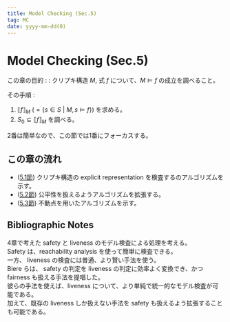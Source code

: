 ```yaml
---
title: Model Checking (Sec.5)
tag: MC
date: yyyy-mm-dd(0)
---
```

# Model Checking (Sec.5)
この章の目的 :
: クリプキ構造 $M$, 式 $f$ について、$M \vDash f$ の成立を調べること。

その手順 :
1. ${\llbracket f \rrbracket}_M \ (= \{s \in S\ | \ M,s \vDash f\})$ を求める。
2. $S_0 \subseteq {\llbracket f \rrbracket}_M$ を調べる。

2番は簡単なので、この節では1番にフォーカスする。

## この章の流れ
- ([5.1節](./mc5.1.html)) クリプキ構造の explicit representation  を検査するのアルゴリズムを示す。
- ([5.2節](./mc5.2.html)) 公平性を扱えるようアルゴリズムを拡張する。
- ([5.3節](./mc5.3.html)) 不動点を用いたアルゴリズムを示す。

## Bibliographic Notes
4章で考えた safety と liveness のモデル検査による処理を考える。<br>
Safety は、reachability analysis を使って簡単に検査できる。<br>
一方、 liveness の検査には普通、より賢い手法を使う。<br>
Biere らは、 safety の判定を liveness の判定に効率よく変換でき、かつ fairness も扱える手法を提唱した。<br>
彼らの手法を使えば、liveness について、より単純で統一的なモデル検査が可能である。<br>
加えて、既存の liveness しか扱えない手法を  safety も扱えるよう拡張することも可能である。<br>
